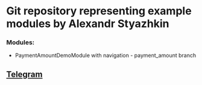 # Git repository representing example modules by Alexandr Styazhkin

### Modules:
 - PaymentAmountDemoModule with navigation - payment_amount branch



## [Telegram](https://t.me/luwgod)
